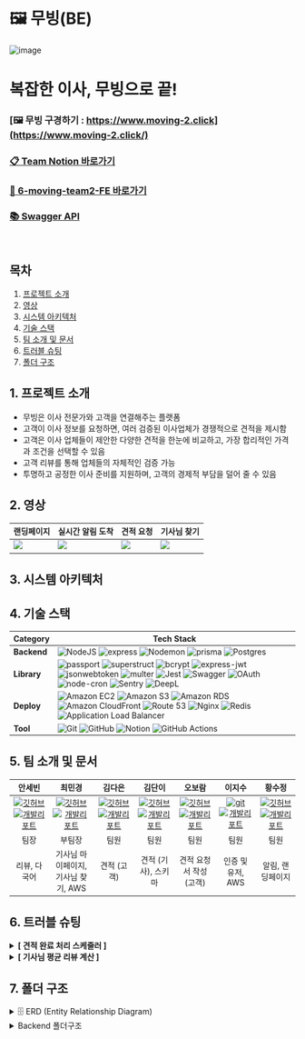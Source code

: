 # 🖼️ 무빙(BE)

<img width="1235" height="673" alt="image" src="https://github.com/user-attachments/assets/3f00fbc4-e7cc-40f9-a829-cbc228c7a2be" />

# 복잡한 이사, 무빙으로 끝!

### [🖼️ 무빙 구경하기 : https://www.moving-2.click](https://www.moving-2.click/)

### [📋 Team Notion 바로가기](https://www.notion.so/217fff3108c98098bd43fdc393e922a1?v=217fff3108c981078f8c000cd9c3e859_link)

### [🔗 6-moving-team2-FE 바로가기](https://github.com/sebiny/6-moving-team2-FE)

### [📚 Swagger API](https://api.moving-2.click/api-docs/)

<br>

## 목차

1. [프로젝트 소개](#1-프로젝트-소개)
2. [영상](#2-영상)
3. [시스템 아키텍처](#3-시스템-아키텍처)
4. [기술 스택](#4-기술-스택)
5. [팀 소개 및 문서](#5-팀-소개-및-문서)
6. [트러블 슈팅](#6-트러블-슈팅)
7. [폴더 구조](#7-폴더-구조)

## 1. 프로젝트 소개

- 무빙은 이사 전문가와 고객을 연결해주는 플랫폼
- 고객이 이사 정보를 요청하면, 여러 검증된 이사업체가 경쟁적으로 견적을 제시함
- 고객은 이사 업체들이 제안한 다양한 견적을 한눈에 비교하고, 가장 합리적인 가격과 조건을 선택할 수 있음
- 고객 리뷰를 통해 업체들의 자체적인 검증 가능
- 투명하고 공정한 이사 준비를 지원하며, 고객의 경제적 부담을 덜어 줄 수 있음

## 2. 영상

| 랜딩페이지                                                                                  | 실시간 알림 도착                                                                            | 견적 요청                                                                                   | 기사님 찾기                                                                                   |
| ------------------------------------------------------------------------------------------- | ------------------------------------------------------------------------------------------- | ------------------------------------------------------------------------------------------- | ------------------------------------------------------------------------------------------- |
| <img src="https://github.com/user-attachments/assets/a41cfa4d-33ca-4beb-b673-c4d2c8375db7" width="190"> | <img src="https://github.com/user-attachments/assets/370fa061-78f3-4d94-a416-5c941e27d650" width="190"> | <img src="https://github.com/user-attachments/assets/ebbaec8b-1810-4b86-9376-4e8ce9a43722" width="190"> | <img src="https://github.com/user-attachments/assets/bdd5e59c-0769-4bf7-a0db-db2cc6db0371" width="190" /> |

## 3. 시스템 아키텍처

## 4. 기술 스택

| Category    | Tech Stack                                                                                                                                                                                                                                                                                                                                                                                                                                                                                                                                                                                                                                                                                                                                                                                                                                                                                                                                                                                                                                                                                                                                                                                                                  |
| ----------- | --------------------------------------------------------------------------------------------------------------------------------------------------------------------------------------------------------------------------------------------------------------------------------------------------------------------------------------------------------------------------------------------------------------------------------------------------------------------------------------------------------------------------------------------------------------------------------------------------------------------------------------------------------------------------------------------------------------------------------------------------------------------------------------------------------------------------------------------------------------------------------------------------------------------------------------------------------------------------------------------------------------------------------------------------------------------------------------------------------------------------------------------------------------------------------------------------------------------------- |
| **Backend** | ![NodeJS](https://img.shields.io/badge/node.js-6DA55F?style=for-the-badge&logo=node.js&logoColor=white) ![express](https://img.shields.io/badge/express-000000?style=for-the-badge&logo=express) ![Nodemon](https://img.shields.io/badge/NODEMON-76D04B.svg?style=for-the-badge&logo=nodemon&logoColor=FFFFFF) ![prisma](https://img.shields.io/badge/prisma-2D3748?style=for-the-badge&logo=prisma) ![Postgres](https://img.shields.io/badge/postgres-%23316192.svg?style=for-the-badge&logo=postgresql&logoColor=white)                                                                                                                                                                                                                                                                                                                                                                                                                                                                                                                                                                                                                                                                                                   |
| **Library** | ![passport](https://img.shields.io/badge/passport-000000?style=for-the-badge&logo=passport) ![superstruct](https://img.shields.io/badge/superstruct-CB3837?style=for-the-badge&logo=npm) ![bcrypt](https://img.shields.io/badge/bcrypt-CB3837?style=for-the-badge&logo=npm) ![express-jwt](https://img.shields.io/badge/express--jwt-DD0031?style=for-the-badge&logo=jsonwebtokens) ![jsonwebtoken](https://img.shields.io/badge/jsonwebtoken-DD0031?style=for-the-badge&logo=jsonwebtokens) ![multer](https://img.shields.io/badge/multer-CB3837?style=for-the-badge&logo=npm) ![Jest](https://img.shields.io/badge/-jest-%23C21325?style=for-the-badge&logo=jest&logoColor=white) ![Swagger](https://img.shields.io/badge/-Swagger-%23Clojure?style=for-the-badge&logo=swagger&logoColor=white) ![OAuth](https://img.shields.io/badge/OAuth-4285F4?style=for-the-badge&logo=oauth&logoColor=white) ![node-cron](https://img.shields.io/badge/node--cron-339933?style=for-the-badge&logo=node.js&logoColor=white) ![Sentry](https://img.shields.io/badge/Sentry-362D59?style=for-the-badge&logo=sentry&logoColor=white) ![DeepL](https://img.shields.io/badge/DeepL-0F2027?style=for-the-badge&logo=deepl&logoColor=white) |
| **Deploy**  | ![Amazon EC2](https://img.shields.io/badge/Amazon%20EC2-FF9900?style=for-the-badge&logo=amazon-ec2&logoColor=white) ![Amazon S3](https://img.shields.io/badge/Amazon%20S3-569A31?style=for-the-badge&logo=amazon-s3&logoColor=white) ![Amazon RDS](https://img.shields.io/badge/Amazon%20RDS-527FFF?style=for-the-badge&logo=amazon-rds&logoColor=white) ![Amazon CloudFront](https://img.shields.io/badge/Amazon%20CloudFront-FF9900?style=for-the-badge&logo=amazon-cloudfront&logoColor=white) ![Route 53](https://img.shields.io/badge/Route%2053-FF9900?style=for-the-badge&logo=amazon-route53&logoColor=white) ![Nginx](https://img.shields.io/badge/nginx-%23009639.svg?style=for-the-badge&logo=nginx&logoColor=white) ![Redis](https://img.shields.io/badge/redis-%23DD0031.svg?style=for-the-badge&logo=redis&logoColor=white) ![Application Load Balancer](https://img.shields.io/badge/AWS%20ALB-FF9900?style=for-the-badge&logo=amazon-aws&logoColor=white)                                                                                                                                                                                                                                                   |
| **Tool**    | ![Git](https://img.shields.io/badge/git-%23F05033.svg?style=for-the-badge&logo=git&logoColor=white) ![GitHub](https://img.shields.io/badge/github-%23121011.svg?style=for-the-badge&logo=github&logoColor=white) ![Notion](https://img.shields.io/badge/Notion-%23000000.svg?style=for-the-badge&logo=notion&logoColor=white) ![GitHub Actions](https://img.shields.io/badge/GitHub%20Actions-2088FF?style=for-the-badge&logo=githubactions&logoColor=white)                                                                                                                                                                                                                                                                                                                                                                                                                                                                                                                                                                                                                                                                                                                                                                |

## 5. 팀 소개 및 문서


| 안세빈 | 최민경 | 김다은 | 김단이 | 오보람 | 이지수 | 황수정 |
| :---: | :---: | :---: | :---: | :---: | :---: | :---: |
| [<img width="33" height="32" alt="깃허브" src="https://github.com/user-attachments/assets/fbad0d61-8481-424c-ac77-5f4466b7ef5a" />](https://github.com/sebiny) [<img width="28" height="30" alt="개발리포트" src="https://github.com/user-attachments/assets/508474a3-95ab-4239-bd0c-a1ca2d6d1199" />](https://www.notion.so/22afff3108c98004a243e75597d21347) | [<img width="33" height="32" alt="깃허브" src="https://github.com/user-attachments/assets/fbad0d61-8481-424c-ac77-5f4466b7ef5a" />](https://github.com/choi-mk) [<img width="28" height="30" alt="개발리포트" src="https://github.com/user-attachments/assets/508474a3-95ab-4239-bd0c-a1ca2d6d1199" />](https://www.notion.so/218950ee37c980758568e076529feb1c) | [<img width="33" height="32" alt="깃허브" src="https://github.com/user-attachments/assets/fbad0d61-8481-424c-ac77-5f4466b7ef5a" />](https://github.com/fs6-kde) [<img width="28" height="30" alt="개발리포트" src="https://github.com/user-attachments/assets/508474a3-95ab-4239-bd0c-a1ca2d6d1199" />](https://rain-quartz-d59.notion.site/21733256dfa4800a88b7c0699dd76be7) | [<img width="33" height="32" alt="깃허브" src="https://github.com/user-attachments/assets/fbad0d61-8481-424c-ac77-5f4466b7ef5a" />](https://github.com/danikim8) [<img width="28" height="30" alt="개발리포트" src="https://github.com/user-attachments/assets/508474a3-95ab-4239-bd0c-a1ca2d6d1199" />](https://danikim8.notion.site/part4-217826aac9d580268449cb2cab6e2a57) | [<img width="33" height="32" alt="깃허브" src="https://github.com/user-attachments/assets/fbad0d61-8481-424c-ac77-5f4466b7ef5a" />](https://github.com/elisaohh) [<img width="28" height="30" alt="개발리포트" src="https://github.com/user-attachments/assets/508474a3-95ab-4239-bd0c-a1ca2d6d1199" />](https://www.notion.so/218b7087731a805da4aaec67b7074aa5) | [<img width="33" height="32" alt="git" src="https://github.com/user-attachments/assets/fbad0d61-8481-424c-ac77-5f4466b7ef5a" />](https://github.com/afafmmm) [<img width="28" height="30" alt="개발리포트" src="https://github.com/user-attachments/assets/508474a3-95ab-4239-bd0c-a1ca2d6d1199" />]() | [<img width="33" height="32" alt="깃허브" src="https://github.com/user-attachments/assets/fbad0d61-8481-424c-ac77-5f4466b7ef5a" />](https://github.com/suejeong) [<img width="28" height="30" alt="개발리포트" src="https://github.com/user-attachments/assets/508474a3-95ab-4239-bd0c-a1ca2d6d1199" />](https://hungry-plate-76c.notion.site/Moving-217fff3108c980c8a0b1e8cb1c83d33f) |
| 팀장 | 부팀장 | 팀원 | 팀원 | 팀원 | 팀원 | 팀원 |
| 리뷰, 다국어 | 기사님 마이페이지,<br>기사님 찾기, AWS | 견적 (고객) | 견적 (기사), 스키마 | 견적 요청서 작성 (고객) | 인증 및 유저, AWS | 알림, 랜딩페이지 |


## 6. 트러블 슈팅

<details>
<summary><strong>[ 견적 완료 처리 스케줄러 ]</strong></summary>

### Problem

- 견적 요청(EstimateRequest)의 완료 처리를 위한 수동 업데이트 기능이 없었음
- 이사 날짜(moveDate)가 지난 견적들이 자동으로 COMPLETED 상태로 변경되지 않음
- 사용자가 수동으로 완료 처리할 수 있는 API 엔드포인트 부재

### Solution

- 이사 날짜가 지난 견적 요청을 자동으로 COMPLETED 상태로 업데이트하는 스케줄러 구현
- 배치 처리로 대량 데이터 처리 시 성능 최적화

</details>

<details>
<summary><strong>[ 기사님 평균 리뷰 계산 ]</strong></summary>

### Problem

- 기사님을 별점으로 정렬하기 기능 등 프론트에서 평균을 구했을 때 구현하기 어려운 기능들이 존재함
- 부동 소수점 연산 누적 오차로 인해 실제 평균과 차이가 발생할 수 있었음
- 리뷰 평균을 계산할 때 DB를 두 번 호출해야 하는 문제 발생

### Solution

- 계산 비용이 다소 있지만 정확도를 보장할 수 있어 리뷰를 저장할 때마다 전체 리뷰를 조회해 평균 값을 다시 계산함
- 리뷰 저장 후 해당 기사님의 모든 리뷰를 조회하여 평균 평점을 새로 계산하는 방식으로 수정하였고, 이를 통해 정확한 평점 반영이 가능해졌음
- 리뷰 생성 직후 `prisma.review.aggregate()`를 사용해 평균 평점을 한 번의 쿼리로 계산하여 평점을 갱신함

</details>

## 7. 폴더 구조

<details>
<summary>
🗄️ ERD (Entity Relationship Diagram)

</summary>
<div markdown="1">

<img width="100%" alt="ERD" src="erd.png" />

</div>
</details>

<details>
<summary>
Backend 폴더구조

</summary>
<div markdown="1">

```
📦 be/                           # 백엔드 프로젝트 루트
┣ 📂.github                      # GitHub 관련 설정
┃ ┗ 📂workflows                  # CI/CD 워크플로우 (GitHub Actions)
┃   ┗ 📜deploy.yml               # 배포 파이프라인 설정
┣ 📂node_modules                  # 설치된 라이브러리 (자동 생성)
┣ 📂prisma                       # 데이터베이스 관련
┃ ┣ 📂migrations                 # Prisma 마이그레이션 파일
┃ ┣ 📜schema.prisma              # Prisma 스키마 정의 파일
┃ ┣ 📜seed.ts                    # 초기 데이터 시드 스크립트
┃ ┣ 📜seed2.ts                   # 추가 시드 데이터
┃ ┣ 📜seed3.ts                   # 테스트용 시드 데이터
┃ ┗ 📜testSeed.ts                # 테스트 시드 데이터
┣ 📂src                          # 소스 코드
┃ ┣ 📂config                     # 환경 설정
┃ ┃ ├── 📜prisma.ts              # Prisma 클라이언트 설정
┃ ┃ └── 📜passport.ts            # Passport 인증 설정
┃ ┣ 📂controllers                # 요청-응답 처리 (Express 컨트롤러)
┃ ┃ ├── 📜auth.controller.ts     # 인증 관련 컨트롤러
┃ ┃ ├── 📜driver.controller.ts   # 기사 관련 컨트롤러
┃ ┃ ├── 📜estimateReq.controller.ts # 견적 요청 컨트롤러
┃ ┃ ├── 📜customerEstimate.controller.ts # 고객 견적 컨트롤러
┃ ┃ ├── 📜notification.controller.ts # 알림 컨트롤러
┃ ┃ ├── 📜profile.controller.ts  # 프로필 컨트롤러
┃ ┃ ├── 📜review.controller.ts   # 리뷰 컨트롤러
┃ ┃ ├── 📜favorite.controller.ts # 즐겨찾기 컨트롤러
┃ ┃ ├── 📜address.controller.ts  # 주소 컨트롤러
┃ ┃ ├── 📜shareEstimate.controller.ts # 견적 공유 컨트롤러
┃ ┃ └── 📜*.controller.test.ts   # 컨트롤러 테스트 파일들
┃ ┣ 📂services                   # 비즈니스 로직 계층
┃ ┃ ├── 📜auth.service.ts        # 인증 서비스
┃ ┃ ├── 📜driver.service.ts      # 기사 서비스
┃ ┃ ├── 📜estimateReq.service.ts # 견적 요청 서비스
┃ ┃ ├── 📜customerEstimate.service.ts # 고객 견적 서비스
┃ ┃ ├── 📜notification.service.ts # 알림 서비스
┃ ┃ ├── 📜profile.service.ts     # 프로필 서비스
┃ ┃ ├── 📜review.service.ts      # 리뷰 서비스
┃ ┃ ├── 📜favorite.service.ts    # 즐겨찾기 서비스
┃ ┃ ├── 📜address.service.ts     # 주소 서비스
┃ ┃ ├── 📜estimateCompletion.service.ts # 견적 완료 서비스
┃ ┃ └── 📜*.service.test.ts      # 서비스 테스트 파일들
┃ ┣ 📂repositories               # DB 접근 계층 (Prisma 쿼리 모음)
┃ ┃ ├── 📜auth.repository.ts     # 인증 리포지토리
┃ ┃ ├── 📜driver.repository.ts   # 기사 리포지토리
┃ ┃ ├── 📜estimateReq.repository.ts # 견적 요청 리포지토리
┃ ┃ ├── 📜customerEstimate.repository.ts # 고객 견적 리포지토리
┃ ┃ ├── 📜notification.repository.ts # 알림 리포지토리
┃ ┃ ├── 📜profile.repository.ts  # 프로필 리포지토리
┃ ┃ ├── 📜review.repository.ts   # 리뷰 리포지토리
┃ ┃ ├── 📜favorite.repository.ts # 즐겨찾기 리포지토리
┃ ┃ ├── 📜address.repository.ts  # 주소 리포지토리
┃ ┃ └── 📜*.repository.test.ts   # 리포지토리 테스트 파일들
┃ ┣ 📂routes                     # 라우터 정의
┃ ┃ ├── 📜auth.router.ts         # 인증 라우터
┃ ┃ ├── 📜driver.router.ts       # 기사 공개 라우터
┃ ┃ ├── 📜driverPrivate.router.ts # 기사 인증 라우터
┃ ┃ ├── 📜estimateReq.router.ts  # 견적 요청 라우터
┃ ┃ ├── 📜customerEstimate.router.ts # 고객 견적 라우터
┃ ┃ ├── 📜notification.router.ts # 알림 라우터
┃ ┃ ├── 📜profile.router.ts      # 프로필 라우터
┃ ┃ ├── 📜review.router.ts       # 리뷰 라우터
┃ ┃ ├── 📜favorite.router.ts     # 즐겨찾기 라우터
┃ ┃ ├── 📜address.router.ts      # 주소 라우터
┃ ┃ ├── 📜shareEstimate.router.ts # 견적 공유 라우터
┃ ┃ └── 📜translateRouter.ts     # 번역 라우터
┃ ┣ 📂middlewares                # Express 미들웨어
┃ ┃ ├── 📜errorHandler.ts        # 에러 핸들러
┃ ┃ ├── 📜authLimiter.ts         # 인증 제한
┃ ┃ ├── 📜cacheMiddleware.ts     # 캐시 미들웨어
┃ ┃ ├── 📜uploadMiddleware.ts    # 파일 업로드 미들웨어
┃ ┃ ├── 📜estimateCompletion.ts  # 견적 완료 미들웨어
┃ ┃ └── 📂passport               # Passport 전략
┃ ┃   ├── 📜jwtStrategy.ts       # JWT 전략
┃ ┃   └── 📜socialStrategy.ts    # 소셜 로그인 전략
┃ ┣ 📂utils                      # 유틸리티 함수 모음
┃ ┃ ├── 📜asyncHandler.ts        # 비동기 핸들러 래퍼
┃ ┃ ├── 📜customError.ts         # 커스텀 에러 클래스
┃ ┃ ├── 📜getCookieDomain.ts     # 쿠키 도메인 설정
┃ ┃ ├── 📜notificationMessage.ts # 알림 메시지 생성
┃ ┃ ├── 📜cronScheduler.ts       # 크론 스케줄러
┃ ┃ ├── 📜estimateCompletionScheduler.ts # 견적 완료 스케줄러
┃ ┃ ├── 📜moveReminder.ts        # 이사 알림
┃ ┃ └── 📜resetDB.ts             # DB 리셋 유틸리티
┃ ┣ 📂types                      # 타입 정의 (TS 인터페이스, 타입 등)
┃ ┃ ├── 📜index.d.ts             # 전역 타입 정의
┃ ┃ ├── 📜userType.ts            # 사용자 타입
┃ ┃ ├── 📜estimateReq.type.ts    # 견적 요청 타입
┃ ┃ ├── 📜notification.type.ts   # 알림 타입
┃ ┃ ├── 📜review.type.ts         # 리뷰 타입
┃ ┃ ├── 📜social.d.ts            # 소셜 로그인 타입
┃ ┃ └── 📜multer-s3.d.ts         # Multer S3 타입
┃ ┣ 📂sse                        # SSE(Server-Sent Events) 관련 구현
┃ ┃ ├── 📜eventHub.ts            # 이벤트 허브
┃ ┃ └── 📜sseEmitters.ts         # SSE 이벤트 에미터
┃ ┣ 📂dtos                       # 데이터 전송 객체 (DTO) 정의
┃ ┣ 📂integration-test           # 통합 테스트
┃ ┃ ├── 📜auth.test.ts           # 인증 통합 테스트
┃ ┃ ├── 📜driver.test.ts         # 기사 통합 테스트
┃ ┃ ├── 📜driverPrivate.test.ts  # 기사 인증 통합 테스트
┃ ┃ ├── 📜estimateReq.test.ts    # 견적 요청 통합 테스트
┃ ┃ ├── 📜customerEstimate.test.ts # 고객 견적 통합 테스트
┃ ┃ ├── 📜favorite.test.ts       # 즐겨찾기 통합 테스트
┃ ┃ └── 📜notification.test.ts   # 알림 통합 테스트
┃ ├── 📜app.ts                   # Express 앱 초기화
┃ ├── 📜instrument.ts            # APM, 모니터링/트레이싱 관련 설정
┃ ├── 📜server.ts                # 서버 실행 엔트리포인트
┃ └── 📜openapi.yaml             # OpenAPI 스펙
┣ 📜.env                         # 환경 변수 설정
┣ 📜.gitignore                   # Git 무시 파일 목록
┣ 📜.http                        # VSCode용 REST Client 요청 모음
┣ 📜.prettierrc                  # Prettier 코드 스타일 설정
┣ 📜jest.config.js               # Jest 테스트 설정
┣ 📜jest.setup.js                # Jest 환경 세팅
┣ 📜openapi.yaml                 # OpenAPI 스펙 문서
┣ 📜package-lock.json            # npm 패키지 잠금 파일
┣ 📜package.json                 # 프로젝트 의존성 및 스크립트
┣ 📜tsconfig.json                # TypeScript 설정
┣ 📜erd.png                      # 데이터베이스 ERD 다이어그램
┗ 📜README.md                    # 프로젝트 설명 문서
```

</div>
</details>
